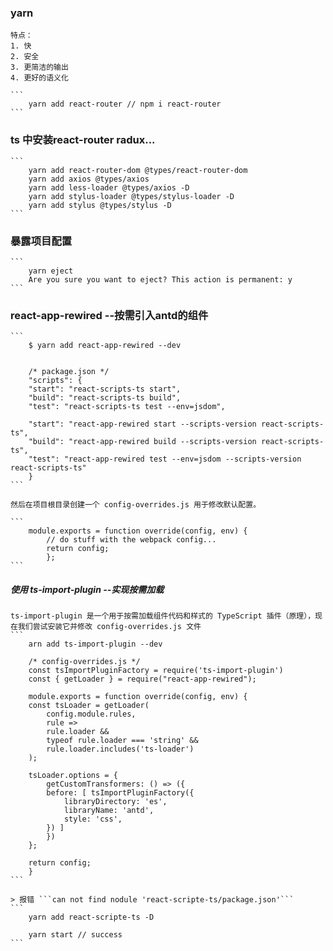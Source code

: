 ### yarn
    特点：
    1. 快
    2. 安全
    3. 更简洁的输出
    4. 更好的语义化

    ```
        yarn add react-router // npm i react-router
    ```


### ts 中安装react-router radux...
    ```
        yarn add react-router-dom @types/react-router-dom
        yarn add axios @types/axios
        yarn add less-loader @types/axios -D
        yarn add stylus-loader @types/stylus-loader -D
        yarn add stylus @types/stylus -D
    ```

### 暴露项目配置
    ```
        yarn eject
        Are you sure you want to eject? This action is permanent: y
    ```

### react-app-rewired --按需引入antd的组件
    ```
        $ yarn add react-app-rewired --dev


        /* package.json */
        "scripts": {
        "start": "react-scripts-ts start",
        "build": "react-scripts-ts build",
        "test": "react-scripts-ts test --env=jsdom",

        "start": "react-app-rewired start --scripts-version react-scripts-ts",
        "build": "react-app-rewired build --scripts-version react-scripts-ts",
        "test": "react-app-rewired test --env=jsdom --scripts-version react-scripts-ts"
        }
    ```

    然后在项目根目录创建一个 config-overrides.js 用于修改默认配置。

    ```
        module.exports = function override(config, env) {
            // do stuff with the webpack config...
            return config;
            };
    ```

##### 使用 ts-import-plugin --实现按需加载
    ts-import-plugin 是一个用于按需加载组件代码和样式的 TypeScript 插件（原理），现在我们尝试安装它并修改 config-overrides.js 文件
    ```
        arn add ts-import-plugin --dev

        /* config-overrides.js */
        const tsImportPluginFactory = require('ts-import-plugin')
        const { getLoader } = require("react-app-rewired");

        module.exports = function override(config, env) {
        const tsLoader = getLoader(
            config.module.rules,
            rule =>
            rule.loader &&
            typeof rule.loader === 'string' &&
            rule.loader.includes('ts-loader')
        );

        tsLoader.options = {
            getCustomTransformers: () => ({
            before: [ tsImportPluginFactory({
                libraryDirectory: 'es',
                libraryName: 'antd',
                style: 'css',
            }) ]
            })
        };

        return config;
        }
    ```

    > 报错 ```can not find nodule 'react-scripte-ts/package.json'```
    ```
        yarn add react-scripte-ts -D

        yarn start // success
    ```
